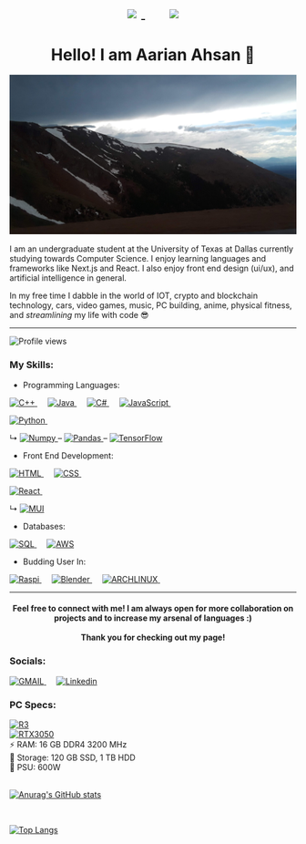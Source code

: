 

<h1 align= "center">

 <a href="https://github.com/Aarian-A/ACM-Research-coding-challenge-22F">
  <img align="center" style="margin:0.5rem" src="https://github-readme-stats.vercel.app/api/pin/?username=Aarian-A&repo=ACM-Research-coding-challenge-22F&title_color=ffffff&text_color=c9cacc&icon_color=4AB197&bg_color=1A2B34" />
</a>
&emsp;
 <a href="https://github.com/acm-projects/FIRE-Up">
  <img align="center" style="margin:0.5rem" src="https://github-readme-stats.vercel.app/api/pin/?username=acm-projects&repo=FIRE-Up&title_color=ffffff&text_color=c9cacc&icon_color=4AB197&bg_color=1A2B34" />
</a>
<!--
[![Readme Card](https://github-readme-stats.vercel.app/api/pin/?username=aarian-a&repo=sado-bot&theme=dracula&)](https://github.com/Aarian-A/sado-bot#readme)  [![Readme Card](https://github-readme-stats.vercel.app/api/pin/?username=kushb007&repo=askcomets&theme=dracula)](https://github.com/kushb007/askcomets)
-->
</h1>


<h1 align= "center"> Hello! I am Aarian Ahsan 👋 </h1>

 <p align="center"> <img src="https://github.com/Aarian-A/Aarian-A/blob/main/colorado.jpeg?raw=true" alt="coding" width="820" height="280" /> </p>


I am an undergraduate student at the University of Texas at Dallas currently studying towards Computer Science. I enjoy learning languages and frameworks like Next.js and React. I also enjoy front end design (ui/ux), and artificial intelligence in general.

In my free time I dabble in the world of IOT, crypto and blockchain technology, cars, video games, music, PC building, anime, physical fitness, and *streamlining* my life with code 😎 <br>

<hr>

![Profile views](https://gpvc.arturio.dev/Aarian-A)  

### My Skills:
- Programming Languages:

  <a href="https://docs.microsoft.com/en-us/cpp/?view=msvc-170" target="_blank"> 
<img alt="C++" src="https://img.shields.io/badge/C%2B%2B-00599C?style=for-the-badge&logo=c%2B%2B&logoColor=white"> </a>
   &emsp;
  <a href="https://docs.oracle.com/en/java/" target="_blank"> 
<img alt="Java" src="https://img.shields.io/badge/Java-ED8B00?style=for-the-badge&logo=java&logoColor=white"> </a>
   &emsp; 
  <a href="https://docs.microsoft.com/en-us/dotnet/csharp/" target="_blank"> 
<img alt="C#" src="https://img.shields.io/badge/C%23-239120?style=for-the-badge&logo=c-sharp&logoColor=white"> </a>
  &emsp;
  <a href="https://developer.mozilla.org/en-US/docs/Web/JavaScript" target="_blank"> 
<img alt="JavaScript" src="https://img.shields.io/badge/JavaScript-323330?style=for-the-badge&logo=javascript&logoColor=white"> </a>
  &emsp;
  
  <a href="https://docs.python.org/3/" target="_blank"> 
<img alt="Python" src="https://img.shields.io/badge/Python-3776AB?style=for-the-badge&logo=python&logoColor=white"> </a>
 &emsp;
 
 <span>&#8627;</span>
 <a href="https://numpy.org/doc/" target="_blank"> 
<img alt="Numpy" src="https://img.shields.io/badge/numpy-%23013243.svg?style=for-the-badge&logo=numpy&logoColor=white"> </a> <span>&#8211;</span>
<a href="https://pandas.pydata.org/docs/" target="_blank"> 
<img alt="Pandas" src="https://img.shields.io/badge/pandas-%23150458.svg?style=for-the-badge&logo=pandas&logoColor=white"> </a> <span>&#8211;</span>
<a href="https://www.tensorflow.org/api_docs" target="_blank"> 
<img alt="TensorFlow" src="https://img.shields.io/badge/TensorFlow-%23FF6F00.svg?style=for-the-badge&logo=TensorFlow&logoColor=white"> </a> 
- Front End Development:

  <a href="https://html.com/" target="_blank"> 
<img alt="HTML" src="https://img.shields.io/badge/HTML-239120?style=for-the-badge&logo=html5&logoColor=white"> </a>
 &emsp;
  <a href="https://developer.mozilla.org/en-US/docs/Web/CSS" target="_blank"> 
<img alt="CSS" src="https://img.shields.io/badge/CSS-239120?&style=for-the-badge&logo=css3&logoColor=white"> </a>
 &emsp;
 
  <a href="https://reactjs.org/docs/getting-started.html" target="_blank"> 
<img alt="React" src="https://img.shields.io/badge/React-20232A?style=for-the-badge&logo=react&logoColor=white"> </a>
 &emsp;
 
 <span>&#8627;</span>
  <a href="https://mui.com/" target="_blank"> 
<img alt="MUI" src="https://img.shields.io/badge/Material--UI-0081CB?style=for-the-badge&logo=material-ui&logoColor=white"> </a>

- Databases:

  <a href="https://dev.mysql.com/doc/" target="_blank"> 
<img alt="SQL" src="https://img.shields.io/badge/MySQL-4233FF?style=for-the-badge&logo=mysql&logoColor=white"> </a>
 &emsp;
  <a href="https://docs.aws.amazon.com/" target="_blank"> 
<img alt="AWS" src="https://img.shields.io/badge/Amazon_AWS-232F3E?style=for-the-badge&logo=amazon-aws&logoColor=white"> </a>

- Budding User In:
<a href="https://www.raspberrypi.org/" target="_blank"> 
<img alt="Raspi" src="https://img.shields.io/badge/-RaspberryPi-C51A4A?style=for-the-badge&logo=Raspberry-Pi"> </a>
&emsp;
<a href="https://docs.blender.org/" target="_blank"> 
<img alt="Blender" src="https://img.shields.io/badge/blender-%23F5792A.svg?style=for-the-badge&logo=blender&logoColor=white"> </a>
&emsp;

  <a href="https://archlinux.org/packages/extra/x86_64/ell/" target="_blank"> 
<img alt="ARCHLINUX" src="https://img.shields.io/badge/Arch_Linux-1793D1?style=for-the-badge&logo=arch-linux&logoColor=white"> </a>
&emsp;

<hr>

 <h4 align="center"> 
Feel free to connect with me! I am always open for more collaboration on projects and to increase my arsenal of languages :) <br> 
  <br>
  Thank you for checking out my page! 
</h4>


 ### Socials:
 
<a href="mailto:aarianahsan@gmail.com" target="_blank">
<img alt="GMAIL" src="https://img.shields.io/badge/Gmail-D14836?style=for-the-badge&logo=gmail&logoColor=white"> </a>
&emsp;
 <a href="https://www.linkedin.com/in/aarian-ahsan/" target="_blank"> 
<img alt="Linkedin" src="https://img.shields.io/badge/LinkedIn-0077B5?style=for-the-badge&logo=linkedin&logoColor=white"> </a>

 ### PC Specs:
  <a href="https://www.amd.com/en/products/cpu/amd-ryzen-5-5600x" target="_blank"> 
<img alt="R3" src="https://img.shields.io/badge/AMD-Ryzen_5_5600X-ED1C24?style=for-the-badge&logo=amd&logoColor=white"> </a>
  <br>
  <a href="https://www.nvidia.com/en-us/geforce/graphics-cards/gt-1030/specifications/" target="_blank"> 
<img alt="RTX3050" src="https://img.shields.io/badge/NVIDIA-RTX3050-76B900?style=for-the-badge&logo=nvidia&logoColor=white"> </a>
  <br>
  ⚡️ RAM: 16 GB DDR4 3200 MHz <br>
  💾 Storage: 120 GB SSD, 1 TB HDD <br>
  🔌 PSU: 600W
  <br>
  <br>
  
  [![Anurag's GitHub stats](https://github-readme-stats.vercel.app/api?username=aarian-a&title_color=ffffff&text_color=c9cacc&icon_color=4AB197&bg_color=1A2B34)](https://github.com/aarian-a/github-readme-stats)
  
  <br>
  
  <!--
   <a href="https://github.com/braydoncoyer">
  <img align="center" style="margin:0.5rem" src="https://github-readme-stats.vercel.app/api/top-langs/?username=braydoncoyer&hide=html,css&title_color=ffffff&text_color=c9cacc&icon_color=4AB197&bg_color=1A2B34" />
</a>
-->
  
[![Top Langs](https://github-readme-stats.vercel.app/api/top-langs/?username=aarian-a&layout=compact&title_color=ffffff&text_color=c9cacc&icon_color=4AB197&bg_color=1A2B34)](https://github.com/aarian-a/github-readme-stats)
